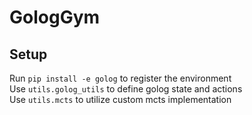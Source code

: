 # GologGym

## Setup
Run `pip install -e golog` to register the environment <br>
Use `utils.golog_utils` to define golog state and actions<br>
Use `utils.mcts` to utilize custom mcts implementation <br>

